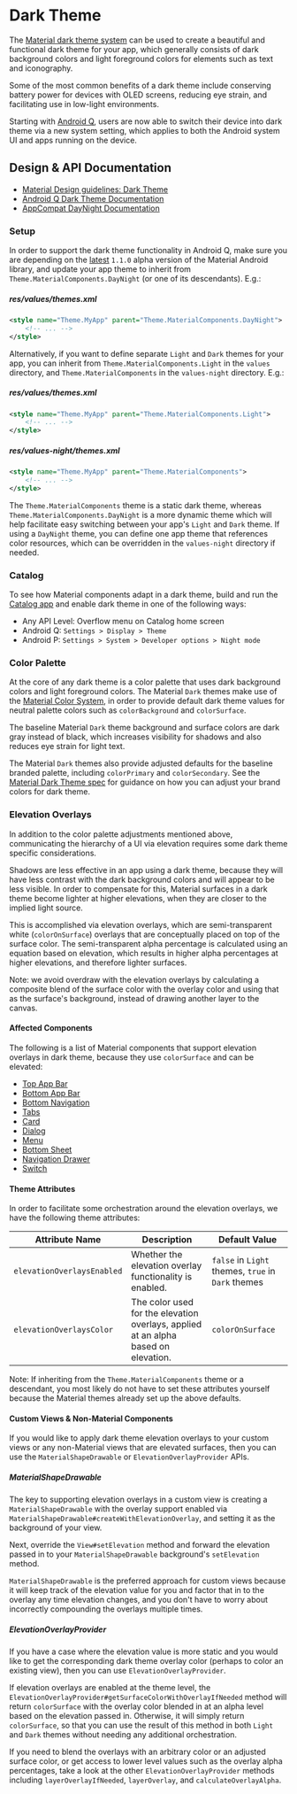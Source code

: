 <!--docs:
title: "Dark Theme"
layout: detail
section: theming
excerpt: "Dark Theme"
iconId: dark
path: /theming/dark/
-->

# Dark Theme

The [Material dark theme system][dark-theme-mdc-spec] can be used to create a
beautiful and functional dark theme for your app, which generally consists of
dark background colors and light foreground colors for elements such as text and
iconography.

Some of the most common benefits of a dark theme include conserving battery
power for devices with OLED screens, reducing eye strain, and facilitating use
in low-light environments.

Starting with [Android Q][dark-theme-dac-docs], users are now able to switch
their device into dark theme via a new system setting, which applies to both the
Android system UI and apps running on the device.

## Design & API Documentation

-   [Material Design guidelines: Dark Theme][dark-theme-mdc-spec]
    <!--{: .icon-list-item.icon-list-item--spec }-->
-   [Android Q Dark Theme Documentation][dark-theme-dac-docs]
    <!--{: .icon-list-item.icon-list-item--spec }-->
-   [AppCompat DayNight Documentation][daynight-appcompat-docs]
    <!--{: .icon-list-item.icon-list-item--spec }-->

### Setup

In order to support the dark theme functionality in Android Q, make sure you are
depending on the [latest][maven-repo-mdc] `1.1.0` alpha version of the Material
Android library, and update your app theme to inherit from
`Theme.MaterialComponents.DayNight` (or one of its descendants). E.g.:

##### res/values/themes.xml

```xml
<style name="Theme.MyApp" parent="Theme.MaterialComponents.DayNight">
    <!-- ... -->
</style>
```

Alternatively, if you want to define separate `Light` and `Dark` themes for your
app, you can inherit from `Theme.MaterialComponents.Light` in the `values`
directory, and `Theme.MaterialComponents` in the `values-night` directory. E.g.:

##### res/values/themes.xml

```xml
<style name="Theme.MyApp" parent="Theme.MaterialComponents.Light">
    <!-- ... -->
</style>
```

##### res/values-night/themes.xml

```xml
<style name="Theme.MyApp" parent="Theme.MaterialComponents">
    <!-- ... -->
</style>
```

The `Theme.MaterialComponents` theme is a static dark theme, whereas
`Theme.MaterialComponents.DayNight` is a more dynamic theme which will help
facilitate easy switching between your app's `Light` and `Dark` theme. If using
a `DayNight` theme, you can define one app theme that references color
resources, which can be overridden in the `values-night` directory if needed.

### Catalog

To see how Material components adapt in a dark theme, build and run the
[Catalog app](../catalog-app.md) and enable dark theme in one of the following
ways:

*   Any API Level: Overflow menu on Catalog home screen
*   Android Q: `Settings > Display > Theme`
*   Android P: `Settings > System > Developer options > Night mode`

### Color Palette

At the core of any dark theme is a color palette that uses dark background
colors and light foreground colors. The Material `Dark` themes make use of the
[Material Color System](Color.md), in order to provide default dark theme values
for neutral palette colors such as `colorBackground` and `colorSurface`.

The baseline Material `Dark` theme background and surface colors are dark gray
instead of black, which increases visibility for shadows and also reduces eye
strain for light text.

The Material `Dark` themes also provide adjusted defaults for the baseline
branded palette, including `colorPrimary` and `colorSecondary`. See the
[Material Dark Theme spec][dark-theme-mdc-spec-ui-application] for guidance on
how you can adjust your brand colors for dark theme.

### Elevation Overlays

In addition to the color palette adjustments mentioned above, communicating the
hierarchy of a UI via elevation requires some dark theme specific
considerations.

Shadows are less effective in an app using a dark theme, because they will have
less contrast with the dark background colors and will appear to be less
visible. In order to compensate for this, Material surfaces in a dark theme
become lighter at higher elevations, when they are closer to the implied light
source.

This is accomplished via elevation overlays, which are semi-transparent white
(`colorOnSurface`) overlays that are conceptually placed on top of the surface
color. The semi-transparent alpha percentage is calculated using an equation
based on elevation, which results in higher alpha percentages at higher
elevations, and therefore lighter surfaces.

Note: we avoid overdraw with the elevation overlays by calculating a composite
blend of the surface color with the overlay color and using that as the
surface's background, instead of drawing another layer to the canvas.

#### Affected Components

The following is a list of Material components that support elevation overlays
in dark theme, because they use `colorSurface` and can be elevated:

*   [Top App Bar](../components/AppBarLayout.md)
*   [Bottom App Bar](../components/BottomAppBar.md)
*   [Bottom Navigation](../components/BottomNavigationView.md)
*   [Tabs](../components/TabLayout.md)
*   [Card](../components/MaterialCardView.md)
*   [Dialog](../components/Dialog.md)
*   [Menu](../components/Menu.md)
*   [Bottom Sheet](../components/BottomSheetBehavior.md)
*   [Navigation Drawer](../components/NavigationView.md)
*   [Switch](../components/Switch.md)

#### Theme Attributes

In order to facilitate some orchestration around the elevation overlays, we have
the following theme attributes:

Attribute Name               |Description                                                                          |Default Value
-----------------------------|-------------------------------------------------------------------------------------|-------------
`elevationOverlaysEnabled`   |Whether the elevation overlay functionality is enabled.                              |`false` in `Light` themes, `true` in `Dark` themes
`elevationOverlaysColor`     |The color used for the elevation overlays, applied at an alpha based on elevation.   |`colorOnSurface`

Note: If inheriting from the `Theme.MaterialComponents` theme or a descendant,
you most likely do not have to set these attributes yourself because the
Material themes already set up the above defaults.

#### Custom Views & Non-Material Components

If you would like to apply dark theme elevation overlays to your custom views or
any non-Material views that are elevated surfaces, then you can use the
`MaterialShapeDrawable` or `ElevationOverlayProvider` APIs.

##### MaterialShapeDrawable

The key to supporting elevation overlays in a custom view is creating a
`MaterialShapeDrawable` with the overlay support enabled via
`MaterialShapeDrawable#createWithElevationOverlay`, and setting it as the
background of your view.

Next, override the `View#setElevation` method and forward the elevation passed
in to your `MaterialShapeDrawable` background's `setElevation` method.

`MaterialShapeDrawable` is the preferred approach for custom views because it
will keep track of the elevation value for you and factor that in to the overlay
any time elevation changes, and you don't have to worry about incorrectly
compounding the overlays multiple times.

##### ElevationOverlayProvider

If you have a case where the elevation value is more static and you would like
to get the corresponding dark theme overlay color (perhaps to color an existing
view), then you can use `ElevationOverlayProvider`.

If elevation overlays are enabled at the theme level, the
`ElevationOverlayProvider#getSurfaceColorWithOverlayIfNeeded` method will return
`colorSurface` with the overlay color blended in at an alpha level based on the
elevation passed in. Otherwise, it will simply return `colorSurface`, so that
you can use the result of this method in both `Light` and `Dark` themes without
needing any additional orchestration.

If you need to blend the overlays with an arbitrary color or an adjusted surface
color, or get access to lower level values such as the overlay alpha
percentages, take a look at the other `ElevationOverlayProvider` methods
including `layerOverlayIfNeeded`, `layerOverlay`, and `calculateOverlayAlpha`.

[dark-theme-mdc-spec]: https://material.io/design/color/dark-theme.html
[dark-theme-mdc-spec-ui-application]: https://material.io/design/color/dark-theme.html#ui-application
[dark-theme-dac-docs]: https://developer.android.com/preview/features/darktheme
[daynight-appcompat-docs]: https://medium.com/androiddevelopers/appcompat-v23-2-daynight-d10f90c83e94
[maven-repo-mdc]: https://mvnrepository.com/artifact/com.google.android.material/material
